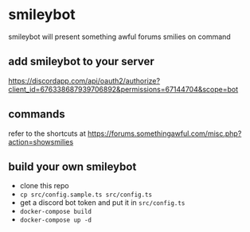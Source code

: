 # smileybot
smileybot will present something awful forums smilies on command

## add smileybot to your server
https://discordapp.com/api/oauth2/authorize?client_id=676338687939706892&permissions=67144704&scope=bot

## commands
refer to the shortcuts at https://forums.somethingawful.com/misc.php?action=showsmilies

## build your own smileybot
* clone this repo
* `cp src/config.sample.ts src/config.ts`
* get a discord bot token and put it in `src/config.ts`
* `docker-compose build`
* `docker-compose up -d`